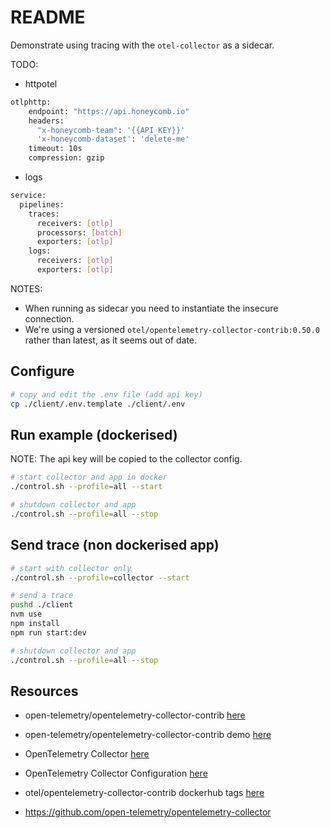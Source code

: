# README

Demonstrate using tracing with the `otel-collector` as a sidecar.  

TODO:

* httpotel

```sh
otlphttp:
    endpoint: "https://api.honeycomb.io"
    headers:
      "x-honeycomb-team": '{{API_KEY}}'
      'x-honeycomb-dataset': 'delete-me'
    timeout: 10s
    compression: gzip
```

* logs 

```sh
service:
  pipelines:
    traces:
      receivers: [otlp]
      processors: [batch]
      exporters: [otlp]
    logs:
      receivers: [otlp]
      exporters: [otlp]

```

NOTES:

* When running as sidecar you need to instantiate the insecure connection.  
* We're using a versioned `otel/opentelemetry-collector-contrib:0.50.0` rather than latest, as it seems out of date.

## Configure

```sh
# copy and edit the .env file (add api key)
cp ./client/.env.template ./client/.env
```

## Run example (dockerised)

NOTE: The api key will be copied to the collector config.  

```sh
# start collector and app in docker
./control.sh --profile=all --start 

# shutdown collector and app
./control.sh --profile=all --stop
```

## Send trace (non dockerised app)

```sh
# start with collector only
./control.sh --profile=collector --start 

# send a trace
pushd ./client  
nvm use       
npm install   
npm run start:dev               

# shutdown collector and app
./control.sh --profile=all --stop
```

## Resources

* open-telemetry/opentelemetry-collector-contrib [here](https://github.com/open-telemetry/opentelemetry-collector-contrib)
* open-telemetry/opentelemetry-collector-contrib demo [here](https://github.com/open-telemetry/opentelemetry-collector-contrib/tree/main/examples/demo)
* OpenTelemetry Collector [here](https://docs.honeycomb.io/getting-data-in/otel-collector/)
* OpenTelemetry Collector Configuration [here](https://opentelemetry.io/docs/collector/configuration/)
* otel/opentelemetry-collector-contrib dockerhub tags [here](https://hub.docker.com/r/otel/opentelemetry-collector-contrib/tags)  

* https://github.com/open-telemetry/opentelemetry-collector